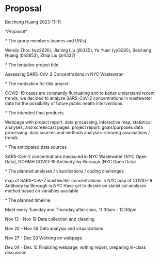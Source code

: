Proposal
================
Beicheng Huang
2023-11-11

\**Proposal**

\* The group members (names and UNIs)

Wendy Zhou (wz2630), Jianing Liu (jl6325), Ye Yuan (yy3295), Beicheng
Huang (bh2852), Zhiqi Liu (al4327)

\* The tentative project title

Assessing SARS-CoV-2 Concentrations in NYC Wastewater

\* The motivation for this project

COVID-19 cases are constantly fluctuating and to better understand
recent trends, we decided to analyze SARS-CoV-2 concentrations in
wastewater data for the possibility of future public health
interventions.

\* The intended final products

Webpage with project report, data processing, interactive map,
statistical analyses, and screencast pages. project report:
goals/purposes data processing: data sources and methods analyses:
showing associations / trends

\* The anticipated data sources

SARS-CoV-2 concentrations measured in NYC Wastewater (NYC Open Data),
DOHMH COVID-19 Antibody-by-Borough (NYC Open Data)

\* The planned analyses / visualizations / coding challenges

map of SARS-CoV-2 wastewater concentrations in NYC map of COVID-19
Antibody by Borough in NYC Have yet to decide on statistical analyses
method based on variables available

\* The planned timeline

Meet every Tuesday and Thursday after class, 11:30am - 12:30pm

Nov 13 - Nov 19 Data collection and cleaning

Nov 20 - Nov 26 Data analysis and visualizations

Nov 27 - Dec 03 Working on webpage

Dec 04 - Dec 10 Finalizing webpage, writing report, preparing in-class
discussion
